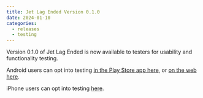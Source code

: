 ```yaml
---
title: Jet Lag Ended Version 0.1.0
date: 2024-01-10
categories:
  - releases
  - testing
---
```


Version 0.1.0 of Jet Lag Ended is now available to testers for usability and functionality testing.

Android users can opt into testing [in the Play Store app here](https://play.google.com/store/apps/details?id=au.com.jetlagguy.jetlag_guyde), or [on the web here](https://play.google.com/apps/testing/au.com.jetlagguy.jetlag_guyde).

iPhone users can opt into testing [here](https://testflight.apple.com/join/YXixDWej).
